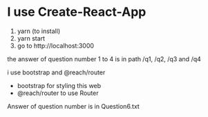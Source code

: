 # I use Create-React-App
1. yarn (to install)
2. yarn start
3. go to http://localhost:3000

the answer of question number 1 to 4 is in path /q1, /q2, /q3 and /q4

i use bootstrap and @reach/router
- bootstrap for styling this web
- @reach/router to use Router

Answer of question number is in Question6.txt
